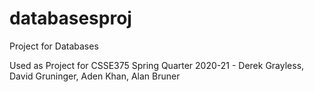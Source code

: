 # databasesproj
Project for Databases

Used as Project for CSSE375 Spring Quarter 2020-21 - Derek Grayless, David Gruninger, Aden Khan, Alan Bruner
